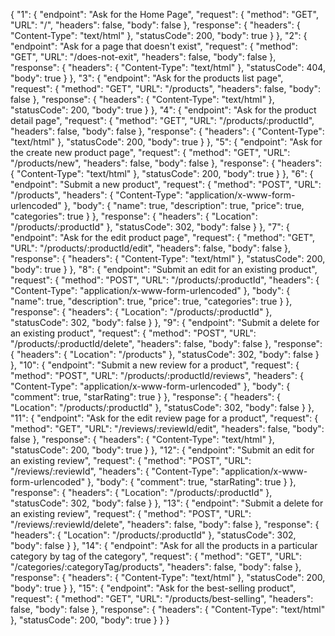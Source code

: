 {
  "1": {
    "endpoint": "Ask for the Home Page",
    "request": {
      "method": "GET",
      "URL": "/",
      "headers": false,
      "body": false
    },
    "response": {
      "headers": {
        "Content-Type": "text/html"
      },
      "statusCode": 200,
      "body": true
    }
  },
  "2": {
    "endpoint": "Ask for a page that doesn't exist",
    "request": {
      "method": "GET",
      "URL": "/does-not-exit",
      "headers": false,
      "body": false
    },
    "response": {
      "headers": {
        "Content-Type": "text/html"
      },
      "statusCode": 404,
      "body": true
    }
  },
  "3": {
    "endpoint": "Ask for the products list page",
    "request": {
      "method": "GET",
      "URL": "/products",
      "headers": false,
      "body": false
    },
    "response": {
      "headers": {
        "Content-Type": "text/html"
      },
      "statusCode": 200,
      "body": true
    }
  },
  "4": {
    "endpoint": "Ask for the product detail page",
    "request": {
      "method": "GET",
      "URL": "/products/:productId",
      "headers": false,
      "body": false
    },
    "response": {
      "headers": {
        "Content-Type": "text/html"
      },
      "statusCode": 200,
      "body": true
    }
  },
  "5": {
    "endpoint": "Ask for the create new product page",
    "request": {
      "method": "GET",
      "URL": "/products/new",
      "headers": false,
      "body": false
    },
    "response": {
      "headers": {
        "Content-Type": "text/html"
      },
      "statusCode": 200,
      "body": true
    }
  },
  "6": {
    "endpoint": "Submit a new product",
    "request": {
      "method": "POST",
      "URL": "/products",
      "headers": {
        "Content-Type": "application/x-www-form-urlencoded"
      },
      "body": {
        "name": true,
        "description": true,
        "price": true,
        "categories": true
      }
    },
    "response": {
      "headers": {
        "Location": "/products/:productId"
      },
      "statusCode": 302,
      "body": false
    }
  },
  "7": {
    "endpoint": "Ask for the edit product page",
    "request": {
      "method": "GET",
      "URL": "/products/:productId/edit",
      "headers": false,
      "body": false
    },
    "response": {
      "headers": {
        "Content-Type": "text/html"
      },
      "statusCode": 200,
      "body": true
    }
  },
  "8": {
    "endpoint": "Submit an edit for an existing product",
    "request": {
      "method": "POST",
      "URL": "/products/:productId",
      "headers": {
        "Content-Type": "application/x-www-form-urlencoded"
      },
      "body": {
        "name": true,
        "description": true,
        "price": true,
        "categories": true
      }
    },
    "response": {
      "headers": {
        "Location": "/products/:productId"
      },
      "statusCode": 302,
      "body": false
    }
  },
  "9": {
    "endpoint": "Submit a delete for an existing product",
    "request": {
      "method": "POST",
      "URL": "/products/:productId/delete",
      "headers": false,
      "body": false
    },
    "response": {
      "headers": {
        "Location": "/products"
      },
      "statusCode": 302,
      "body": false
    }
  },
  "10": {
    "endpoint": "Submit a new review for a product",
    "request": {
      "method": "POST",
      "URL": "/products/:productId/reviews",
      "headers": {
        "Content-Type": "application/x-www-form-urlencoded"
      },
      "body": {
        "comment": true,
        "starRating": true
      }
    },
    "response": {
      "headers": {
        "Location": "/products/:productId"
      },
      "statusCode": 302,
      "body": false
    }
  },
  "11": {
    "endpoint": "Ask for the edit review page for a product",
    "request": {
      "method": "GET",
      "URL": "/reviews/:reviewId/edit",
      "headers": false,
      "body": false
    },
    "response": {
      "headers": {
        "Content-Type": "text/html"
      },
      "statusCode": 200,
      "body": true
    }
  },
  "12": {
    "endpoint": "Submit an edit for an existing review",
    "request": {
      "method": "POST",
      "URL": "/reviews/:reviewId",
      "headers": {
        "Content-Type": "application/x-www-form-urlencoded"
      },
      "body": {
        "comment": true,
        "starRating": true
      }
    },
    "response": {
      "headers": {
        "Location": "/products/:productId"
      },
      "statusCode": 302,
      "body": false
    }
  },
  "13": {
    "endpoint": "Submit a delete for an existing review",
    "request": {
      "method": "POST",
      "URL": "/reviews/:reviewId/delete",
      "headers": false,
      "body": false
    },
    "response": {
      "headers": {
        "Location": "/products/:productId"
      },
      "statusCode": 302,
      "body": false
    }
  },
  "14": {
    "endpoint": "Ask for all the products in a particular category by tag of the category",
    "request": {
      "method": "GET",
      "URL": "/categories/:categoryTag/products",
      "headers": false,
      "body": false
    },
    "response": {
      "headers": {
        "Content-Type": "text/html"
      },
      "statusCode": 200,
      "body": true
    }
  },
  "15": {
    "endpoint": "Ask for the best-selling product",
    "request": {
      "method": "GET",
      "URL": "/products/best-selling",
      "headers": false,
      "body": false
    },
    "response": {
      "headers": {
        "Content-Type": "text/html"
      },
      "statusCode": 200,
      "body": true
    }
  }
}
